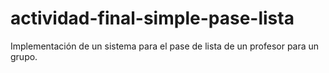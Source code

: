 # actividad-final-simple-pase-lista
Implementación de un sistema para el pase de lista de un profesor para un grupo.
